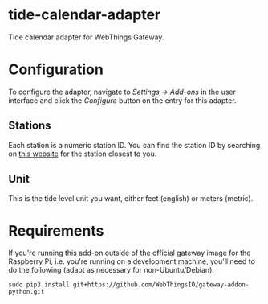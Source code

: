 # tide-calendar-adapter

Tide calendar adapter for WebThings Gateway.

# Configuration

To configure the adapter, navigate to _Settings -> Add-ons_ in the user interface and click the _Configure_ button on the entry for this adapter.

## Stations

Each station is a numeric station ID. You can find the station ID by searching on [this website](https://tidesandcurrents.noaa.gov/) for the station closest to you.

## Unit

This is the tide level unit you want, either feet (english) or meters (metric).

# Requirements

If you're running this add-on outside of the official gateway image for the Raspberry Pi, i.e. you're running on a development machine, you'll need to do the following (adapt as necessary for non-Ubuntu/Debian):

```
sudo pip3 install git+https://github.com/WebThingsIO/gateway-addon-python.git
```
